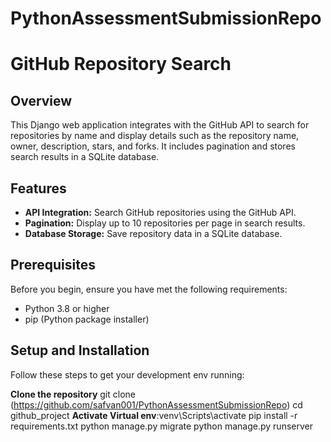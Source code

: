 # PythonAssessmentSubmissionRepo

# GitHub Repository Search

## Overview
This Django web application integrates with the GitHub API to search for repositories by name and display details such as the repository name, owner, description, stars, and forks. It includes pagination and stores search results in a SQLite database.

## Features
- **API Integration:** Search GitHub repositories using the GitHub API.
- **Pagination:** Display up to 10 repositories per page in search results.
- **Database Storage:** Save repository data in a SQLite database.

## Prerequisites
Before you begin, ensure you have met the following requirements:
- Python 3.8 or higher
- pip (Python package installer)

## Setup and Installation
Follow these steps to get your development env running:

**Clone the repository**
git clone (https://github.com/safvan001/PythonAssessmentSubmissionRepo)
cd github_project
**Activate Virtual env**:venv\Scripts\activate
pip install -r requirements.txt
python manage.py migrate
python manage.py runserver

